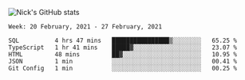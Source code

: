 ![Nick's GitHub stats](https://github-readme-stats.vercel.app/api?username=nickdark&theme=vue&show_icons=true)


<!--START_SECTION:waka-->
```text
Week: 20 February, 2021 - 27 February, 2021

SQL          4 hrs 47 mins   ████████████████▒░░░░░░░░   65.25 % 
TypeScript   1 hr 41 mins    █████▓░░░░░░░░░░░░░░░░░░░   23.07 % 
HTML         48 mins         ██▓░░░░░░░░░░░░░░░░░░░░░░   10.95 % 
JSON         1 min           ░░░░░░░░░░░░░░░░░░░░░░░░░   00.41 % 
Git Config   1 min           ░░░░░░░░░░░░░░░░░░░░░░░░░   00.25 % 
```
<!--END_SECTION:waka-->

<!--
**nickdark/nickdark** is a ✨ _special_ ✨ repository because its `README.md` (this file) appears on your GitHub profile.

Here are some ideas to get you started:

- 🔭 I’m currently working on ...
- 🌱 I’m currently learning ...
- 👯 I’m looking to collaborate on ...
- 🤔 I’m looking for help with ...
- 💬 Ask me about ...
- 📫 How to reach me: ...
- 😄 Pronouns: ...
- ⚡ Fun fact: ...
-->
